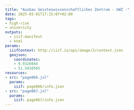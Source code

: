 ```yaml
---
title: "Ausbau Geisteswissenschaftliches Zentrum - GWZ -"
date: 2025-03-01T17:15:07+02:00
tags:
- high-rise
- university
outputs:
  - iiif-manifest
  - html
params:
  iiifContext: http://iiif.io/api/image/2/context.json
  geojson:
    coordinates:
    - 9.9326044
    - 51.5416565
resources:
- src: "page066.jxl"
  params:
    iiif: page066/info.json
- src: "page067.jxl"
  params:
    iiif: page067/info.json
---
```

